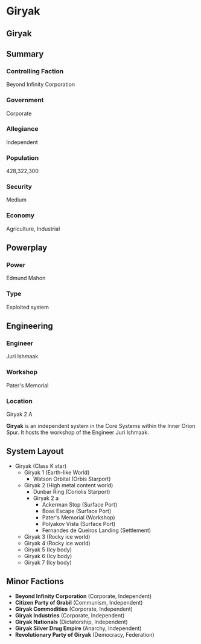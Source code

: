 # Giryak
## Giryak

		

## Summary

### Controlling Faction

Beyond Infinity Corporation

### Government

Corporate

### Allegiance

Independent

### Population

428,322,300

### Security

Medium

### Economy

Agriculture, Industrial

## Powerplay

### Power

Edmund Mahon

### Type

Exploited system

## Engineering

### Engineer

Juri Ishmaak

### Workshop

Pater's Memorial

### Location

Giryak 2 A

**Giryak** is an independent system in the Core Systems within the Inner Orion Spur. It hosts the workshop of the Engineer Juri Ishmaak.

## System Layout

- Giryak (Class K star)
    - Giryak 1 (Earth-like World)
        - Watson Orbital (Orbis Starport)
    - Giryak 2 (High metal content world)
        - Dunbar Ring (Coriolis Starport)
        - Giryak 2 a
            - Ackerman Stop (Surface Port)
            - Boas Escape (Surface Port)
            - Pater's Memorial (Workshop)
            - Polyakov Vista (Surface Port)
            - Fernandes de Queiros Landing (Settlement)
    - Giryak 3 (Rocky ice world)
    - Giryak 4 (Rocky ice world)
    - Giryak 5 (Icy body)
    - Giryak 6 (Icy body)
    - Giryak 7 (Icy body)

## Minor Factions

- **Beyond Infinity Corporation** (Corporate, Independent)
- **Citizen Party of Grabil** (Communism, Independent)
- **Giryak Commodities** (Corporate, Independent)
- **Giryak Industries** (Corporate, Independent)
- **Giryak Nationals** (Dictatorship, Independent)
- **Giryak Silver Drug Empire** (Anarchy, Independent)
- **Revolutionary Party of Giryak** (Democracy, Federation)